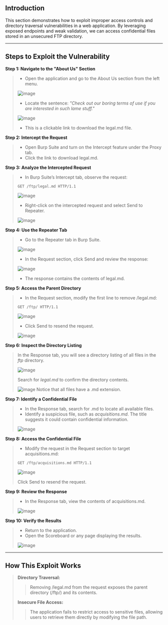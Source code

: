 ## Introduction
This section demonstrates how to exploit improper access controls and directory traversal vulnerabilities in a web application. By leveraging exposed endpoints and weak validation, we can access confidential files stored in an unsecured FTP directory.

***

## Steps to Exploit the Vulnerability

**Step 1: Navigate to the "About Us" Section**
> * Open the application and go to the About Us section from the left menu.
>
>![image](https://github.com/user-attachments/assets/9a178b9b-659f-4a09-a814-2c0f86ff6c83)
> * Locate the sentence: _"Check out our boring terms of use if you are interested in such lame stuff."_
>
>![image](https://github.com/user-attachments/assets/4b2e7411-a4b1-4467-b8d2-5fca35298c2b)
> * This is a clickable link to download the legal.md file.


**Step 2: Intercept the Request**
> * Open Burp Suite and turn on the Intercept feature under the Proxy tab.
> * Click the link to download legal.md.


**Step 3: Analyze the Intercepted Request**
> * In Burp Suite’s Intercept tab, observe the request:
>  ```
>  GET /ftp/legal.md HTTP/1.1
>  ```
> 
>![image](https://github.com/user-attachments/assets/215a23f4-9d82-4752-a3f9-c62f8b6bc61b)
> * Right-click on the intercepted request and select Send to Repeater.
>
>![image](https://github.com/user-attachments/assets/b1448100-9761-4adf-a807-ec0116deb14f)

**Step 4: Use the Repeater Tab**
> * Go to the Repeater tab in Burp Suite.
>
>![image](https://github.com/user-attachments/assets/56422a82-4fae-42f6-a589-f4eb983a7a48)
> * In the Request section, click Send and review the response:
>
>![image](https://github.com/user-attachments/assets/aebb0ce6-4f25-417a-8cdc-0c91718953cb)
> * The response contains the contents of legal.md.


**Step 5: Access the Parent Directory**
> * In the Request section, modify the first line to remove /legal.md:
> ```
> GET /ftp/ HTTP/1.1
> ```
>
>![image](https://github.com/user-attachments/assets/75598300-ee4c-4abd-8ac0-e0b237de87df)
>
> * Click Send to resend the request.
>
>![image](https://github.com/user-attachments/assets/ee5642da-76fe-4a29-bba8-883b302ed946)


**Step 6: Inspect the Directory Listing**
> In the Response tab, you will see a directory listing of all files in the _ftp_ directory.
> 
>![image](https://github.com/user-attachments/assets/ee5642da-76fe-4a29-bba8-883b302ed946)
> 
>Search for _legal.md_ to confirm the directory contents.
>
>![image](https://github.com/user-attachments/assets/ed0f375b-6d8a-4e49-b34b-43d5b2f6f89d)
> Notice that all files have a .md extension.


**Step 7: Identify a Confidential File**
> * In the Response tab, search for .md to locate all available files.
> * Identify a suspicious file, such as _acquisitions.md_. The title suggests it could contain confidential information.
>
>![image](https://github.com/user-attachments/assets/12be3be6-802c-4dfd-a3c4-8e1be5998333)


**Step 8: Access the Confidential File**
> * Modify the request in the Request section to target acquisitions.md:
> ```
> GET /ftp/acquisitions.md HTTP/1.1
> ```
>
>![image](https://github.com/user-attachments/assets/4617e8c4-940b-4e4e-af78-43c3af253b41)
>
> Click Send to resend the request.


**Step 9: Review the Response**
>* In the Response tab, view the contents of acquisitions.md.
>
>![image](https://github.com/user-attachments/assets/079c552c-ddee-4685-ac72-3d6872c5db4b)

**Step 10: Verify the Results**
> * Return to the application.
> * Open the Scoreboard or any page displaying the results.
>
>![image](https://github.com/user-attachments/assets/bc740571-07e4-4c09-862f-286ee3892ff9)


***

## How This Exploit Works
> **Directory Traversal:**
> >Removing /legal.md from the request exposes the parent directory (/ftp/) and its contents.
>
> **Insecure File Access:**
> >The application fails to restrict access to sensitive files, allowing users to retrieve them directly by modifying the file path.
